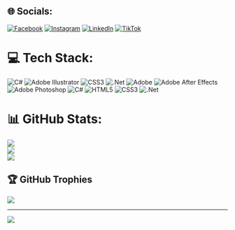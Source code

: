 
## 🌐 Socials:
[![Facebook](https://img.shields.io/badge/Facebook-%231877F2.svg?logo=Facebook&logoColor=white)](https://facebook.com/nevenailieva4) [![Instagram](https://img.shields.io/badge/Instagram-%23E4405F.svg?logo=Instagram&logoColor=white)](https://instagram.com/nevenailievaa) [![LinkedIn](https://img.shields.io/badge/LinkedIn-%230077B5.svg?logo=linkedin&logoColor=white)](https://linkedin.com/in/nevena-ilieva-27952b18a) [![TikTok](https://img.shields.io/badge/TikTok-%23000000.svg?logo=TikTok&logoColor=white)](https://tiktok.com/@nevenailievaa) 

# 💻 Tech Stack:
![C#](https://img.shields.io/badge/c%23-%23239120.svg?style=for-the-badge&logo=c-sharp&logoColor=white) ![Adobe Illustrator](https://img.shields.io/badge/adobe%20illustrator-%23FF9A00.svg?style=for-the-badge&logo=adobe%20illustrator&logoColor=white) ![CSS3](https://img.shields.io/badge/css3-%231572B6.svg?style=for-the-badge&logo=css3&logoColor=white) ![.Net](https://img.shields.io/badge/.NET-5C2D91?style=for-the-badge&logo=.net&logoColor=white) ![Adobe](https://img.shields.io/badge/adobe-%23FF0000.svg?style=for-the-badge&logo=adobe&logoColor=white) ![Adobe After Effects](https://img.shields.io/badge/Adobe%20After%20Effects-9999FF.svg?style=for-the-badge&logo=Adobe%20After%20Effects&logoColor=white) ![Adobe Photoshop](https://img.shields.io/badge/adobe%20photoshop-%2331A8FF.svg?style=for-the-badge&logo=adobe%20photoshop&logoColor=white) ![C#](https://img.shields.io/badge/c%23-%23239120.svg?style=for-the-badge&logo=c-sharp&logoColor=white) ![HTML5](https://img.shields.io/badge/html5-%23E34F26.svg?style=for-the-badge&logo=html5&logoColor=white) ![CSS3](https://img.shields.io/badge/css3-%231572B6.svg?style=for-the-badge&logo=css3&logoColor=white) ![.Net](https://img.shields.io/badge/.NET-5C2D91?style=for-the-badge&logo=.net&logoColor=white)
# 📊 GitHub Stats:
![](https://github-readme-stats.vercel.app/api?username=nevenafirkova&theme=radical&hide_border=false&include_all_commits=true&count_private=true)<br/>
![](https://github-readme-streak-stats.herokuapp.com/?user=nevenafirkova&theme=radical&hide_border=false)<br/>
![](https://github-readme-stats.vercel.app/api/top-langs/?username=nevenafirkova&theme=radical&hide_border=false&include_all_commits=true&count_private=true&layout=compact)

## 🏆 GitHub Trophies
![](https://github-profile-trophy.vercel.app/?username=nevenafirkova&theme=radical&no-frame=false&no-bg=false&margin-w=4)

---
[![](https://visitcount.itsvg.in/api?id=nevenafirkova&icon=0&color=1)](https://visitcount.itsvg.in)

<!-- Proudly created with GPRM ( https://gprm.itsvg.in ) -->
